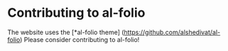 # Contributing to al-folio
The website uses the  [\*al-folio theme] (https://github.com/alshedivat/al-folio)
Please consider contributing to al-folio!

